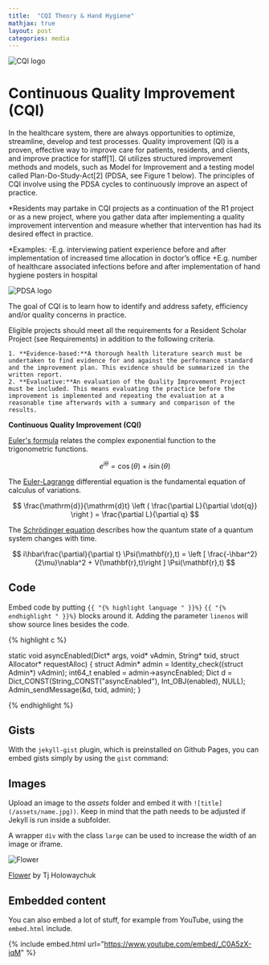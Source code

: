 ```yaml
---
title:  "CQI Theory & Hand Hygiene"
mathjax: true
layout: post
categories: media
---
```


![CQI logo](https://perryjl-ATSU.github.io/assets/CQI.jpg)




# Continuous Quality Improvement (CQI)

In the healthcare system, there are always opportunities to optimize, streamline, develop and test processes. Quality improvement (QI) is a proven, effective way to improve care for patients, residents, and clients, and improve practice for staff[1]. QI utilizes structured improvement methods and models, such as Model for Improvement and a testing model called Plan-Do-Study-Act[2] (PDSA, see Figure 1 below). The principles of CQI involve using the PDSA cycles to continuously improve an aspect of practice.


*Residents may partake in CQI projects as a continuation of the R1 project or as a new project, where you gather data after implementing a quality improvement intervention and measure whether that intervention has had its desired effect in practice.

*Examples:
    -E.g. interviewing patient experience before and after implementation of increased time allocation in doctor’s office
    +E.g. number of healthcare associated infections before and after implementation of hand hygiene posters in hospital

![PDSA logo](https://perryjl-ATSU.github.io/assets/pdsa.JPG)

The goal of CQI is to learn how to identify and address safety, efficiency and/or quality concerns in practice.

Eligible projects should meet all the requirements for a Resident Scholar Project (see Requirements) in addition to the following criteria.

    1. **Evidence-based:**A thorough health literature search must be undertaken to find evidence for and against the performance standard and the improvement plan. This evidence should be summarized in the written report.
    2. **Evaluative:**An evaluation of the Quality Improvement Project must be included. This means evaluating the practice before the improvement is implemented and repeating the evaluation at a reasonable time afterwards with a summary and comparison of the results.

**Continuous Quality Improvement (CQI)**




[Euler's formula](https://en.wikipedia.org/wiki/Euler%27s_formula) relates the  complex exponential function to the trigonometric functions.

$$ e^{i\theta}=\cos(\theta)+i\sin(\theta) $$

The [Euler-Lagrange](https://en.wikipedia.org/wiki/Lagrangian_mechanics) differential equation is the fundamental equation of calculus of variations.

$$ \frac{\mathrm{d}}{\mathrm{d}t} \left ( \frac{\partial L}{\partial \dot{q}} \right ) = \frac{\partial L}{\partial q} $$

The [Schrödinger equation](https://en.wikipedia.org/wiki/Schr%C3%B6dinger_equation) describes how the quantum state of a quantum system changes with time.

$$ i\hbar\frac{\partial}{\partial t} \Psi(\mathbf{r},t) = \left [ \frac{-\hbar^2}{2\mu}\nabla^2 + V(\mathbf{r},t)\right ] \Psi(\mathbf{r},t) $$

## Code

Embed code by putting `{{ "{% highlight language " }}%}` `{{ "{% endhighlight " }}%}` blocks around it. Adding the parameter `linenos` will show source lines besides the code.

{% highlight c %}

static void asyncEnabled(Dict* args, void* vAdmin, String* txid, struct Allocator* requestAlloc)
{
    struct Admin* admin = Identity_check((struct Admin*) vAdmin);
    int64_t enabled = admin->asyncEnabled;
    Dict d = Dict_CONST(String_CONST("asyncEnabled"), Int_OBJ(enabled), NULL);
    Admin_sendMessage(&d, txid, admin);
}

{% endhighlight %}

## Gists

With the `jekyll-gist` plugin, which is preinstalled on Github Pages, you can embed gists simply by using the `gist` command:

<script src="https://gist.github.com/5555251.js?file=gist.md"></script>

## Images

Upload an image to the *assets* folder and embed it with `![title](/assets/name.jpg))`. Keep in mind that the path needs to be adjusted if Jekyll is run inside a subfolder.

A wrapper `div` with the class `large` can be used to increase the width of an image or iframe.

![Flower](https://user-images.githubusercontent.com/4943215/55412447-bcdb6c80-5567-11e9-8d12-b1e35fd5e50c.jpg)

[Flower](https://unsplash.com/photos/iGrsa9rL11o) by Tj Holowaychuk

## Embedded content

You can also embed a lot of stuff, for example from YouTube, using the `embed.html` include.

{% include embed.html url="https://www.youtube.com/embed/_C0A5zX-iqM" %}
